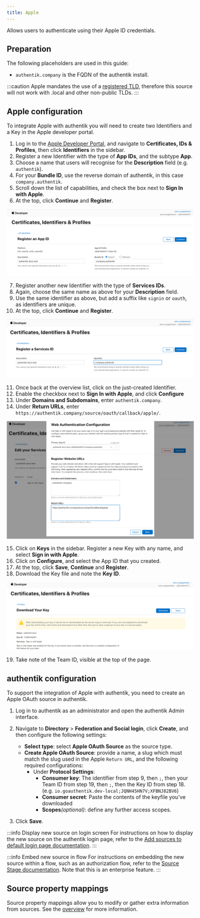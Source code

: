 ```yaml
---
title: Apple
---
```


Allows users to authenticate using their Apple ID credentials.

## Preparation

The following placeholders are used in this guide:

- `authentik.company` is the FQDN of the authentik install.

:::caution
Apple mandates the use of a [registered TLD](https://en.wikipedia.org/wiki/List_of_Internet_top-level_domains), therefore this source will not work with .local and other non-public TLDs.
:::

## Apple configuration

To integrate Apple with authentik you will need to create two Identifiers and a Key in the Apple developer portal.

1. Log in to the [Apple Developer Portal](https://developer.apple.com/account/), and navigate to **Certificates, IDs & Profiles**, then click **Identifiers** in the sidebar.
2. Register a new Identifier with the type of **App IDs**, and the subtype **App**.
3. Choose a name that users will recognise for the **Description** field (e.g. `authentik`).
4. For your **Bundle ID**, use the reverse domain of authentik, in this case `company.authentik`.
5. Scroll down the list of capabilities, and check the box next to **Sign In with Apple**.
6. At the top, click **Continue** and **Register**.

![](./app_id.png)

7. Register another new Identifier with the type of **Services IDs**.
8. Again, choose the same name as above for your **Description** field.
9. Use the same identifier as above, but add a suffix like `signin` or `oauth`, as identifiers are unique.
10. At the top, click **Continue** and **Register**.

![](./service_id.png)

11. Once back at the overview list, click on the just-created Identifier.
12. Enable the checkbox next to **Sign In with Apple**, and click **Configure**
13. Under **Domains and Subdomains**, enter `authentik.company`.
14. Under **Return URLs**, enter `https://authentik.company/source/oauth/callback/apple/`.

![](./app_service_config.png)

15. Click on **Keys** in the sidebar. Register a new Key with any name, and select **Sign in with Apple**.
16. Click on **Configure**, and select the App ID that you created.
17. At the top, click **Save**, **Continue** and **Register**.
18. Download the Key file and note the **Key ID**.

![](./key.png)

19. Take note of the Team ID, visible at the top of the page.

## authentik configuration

To support the integration of Apple with authentik, you need to create an Apple OAuth source in authentik.

1. Log in to authentik as an administrator and open the authentik Admin interface.
2. Navigate to **Directory** > **Federation and Social login**, click **Create**, and then configure the following settings:
    - **Select type**: select **Apple OAuth Source** as the source type.
    - **Create Apple OAuth Source**: provide a name, a slug which must match the slug used in the Apple `Return URL`, and the following required configurations:
        - Under **Protocol Settings**:
            - **Consumer key**: The identifier from step 9, then `;`, then your Team ID from step 19, then `;`, then the Key ID from step 18. (e.g. `io.goauthentik.dev-local;JQNH45HN7V;XFBNJ82BV6`)
            - **Consumer secret**: Paste the contents of the keyfile you've downloaded
            - **Scopes**_(optional)_: define any further access scopes.

3. Click **Save**.

:::info Display new source on login screen
For instructions on how to display the new source on the authentik login page, refer to the [Add sources to default login page documentation](../../index.md#add-sources-to-default-login-page).
:::

:::info Embed new source in flow
For instructions on embedding the new source within a flow, such as an authorization flow, refer to the [Source Stage documentation](../../../../../add-secure-apps/flows-stages/stages/source). Note that this is an enterprise feature.
:::

## Source property mappings

Source property mappings allow you to modify or gather extra information from sources. See the [overview](../../property-mappings/index.md) for more information.
